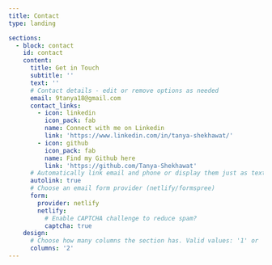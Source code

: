 ```yaml
---
title: Contact
type: landing

sections:
  - block: contact
    id: contact
    content:
      title: Get in Touch
      subtitle: ''
      text: ''
      # Contact details - edit or remove options as needed
      email: 9tanya18@gmail.com
      contact_links:
        - icon: linkedin
          icon_pack: fab
          name: Connect with me on Linkedin
          link: 'https://www.linkedin.com/in/tanya-shekhawat/'
        - icon: github
          icon_pack: fab
          name: Find my Github here
          link: 'https://github.com/Tanya-Shekhawat'
      # Automatically link email and phone or display them just as text?
      autolink: true
      # Choose an email form provider (netlify/formspree)
      form:
        provider: netlify
        netlify:
          # Enable CAPTCHA challenge to reduce spam?
          captcha: true
    design:
      # Choose how many columns the section has. Valid values: '1' or '2'.
      columns: '2'
---
```

